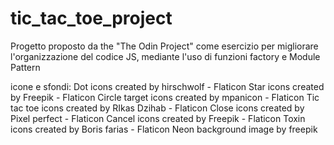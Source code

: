 # tic_tac_toe_project
Progetto proposto da the "The Odin Project" come esercizio per migliorare l'organizzazione del codice JS, mediante l'uso di funzioni factory e Module Pattern



icone e sfondi:
Dot icons created by hirschwolf - Flaticon
Star icons created by Freepik - Flaticon
Circle target icons created by mpanicon - Flaticon
Tic tac toe icons created by RIkas Dzihab - Flaticon
Close icons created by Pixel perfect - Flaticon
Cancel icons created by Freepik - Flaticon
Toxin icons created by Boris farias - Flaticon
Neon background image by freepik